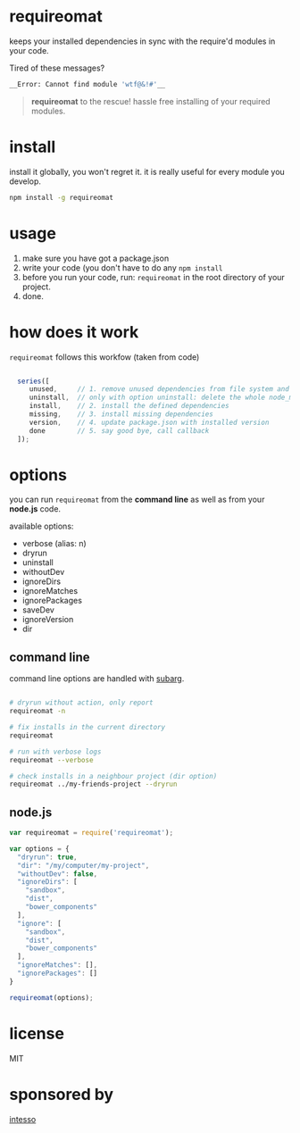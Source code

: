 # requireomat


keeps your installed dependencies in sync with the require'd modules in your code.

Tired of these messages?


```bash
__Error: Cannot find module 'wtf@&!#'__
```


> __requireomat__ to the rescue!
> hassle free installing of your required modules.



# install
install it globally, you won't regret it. it is really useful for every module you develop.

```bash
npm install -g requireomat
```

# usage

 1. make sure you have got a package.json
 2. write your code (you don't have to do any `npm install`
 3. before you run your code, run: `requireomat` in the root directory of your project.
 4. done.


# how does it work

`requireomat` follows this workfow (taken from code)

 ```javascript

   series([
      unused,     // 1. remove unused dependencies from file system and package.json
      uninstall,  // only with option uninstall: delete the whole node_modules folder, just to make sure, no dead bodies are lying around
      install,    // 2. install the defined dependencies
      missing,    // 3. install missing dependencies
      version,    // 4. update package.json with installed version
      done        // 5. say good bye, call callback
   ]);

 ```

# options

you can run `requireomat` from the __command line__ as well as from your __node.js__ code.

available options:

 - verbose (alias: n)
 - dryrun
 - uninstall
 - withoutDev
 - ignoreDirs
 - ignoreMatches
 - ignorePackages
 - saveDev
 - ignoreVersion
 - dir


## command line
command line options are handled with [subarg](https://npmjs.org/subarg).

```bash

# dryrun without action, only report
requireomat -n

# fix installs in the current directory
requireomat

# run with verbose logs
requireomat --verbose

# check installs in a neighbour project (dir option)
requireomat ../my-friends-project --dryrun
```

## node.js

```javascript
var requireomat = require('requireomat');

var options = {
  "dryrun": true,
  "dir": "/my/computer/my-project",
  "withoutDev": false,
  "ignoreDirs": [
    "sandbox",
    "dist",
    "bower_components"
  ],
  "ignore": [
    "sandbox",
    "dist",
    "bower_components"
  ],
  "ignoreMatches": [],
  "ignorePackages": []
}

requireomat(options);

```

# license

MIT

# sponsored by

[intesso](http://intesso.com)



